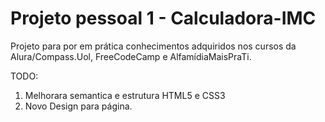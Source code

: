# Projeto pessoal 1 - Calculadora-IMC
Projeto para por em prática conhecimentos adquiridos nos cursos da Alura/Compass.Uol, FreeCodeCamp e AlfamídiaMaisPraTi.

TODO:
1. Melhorara semantica e estrutura HTML5 e CSS3
2. Novo Design para página.
